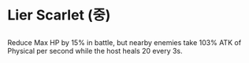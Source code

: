 # Lier Scarlet (중)

##

Reduce Max HP by 15% in battle, but nearby enemies take 103% ATK of Physical per second while the host heals 20 every 3s.
